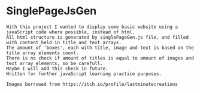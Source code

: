 # SinglePageJsGen

    With this project I wanted to display some basic website using a javaScript code where possible, instead of html. 
    All html structure is generated by singlePageGen.js file, and filled with content held in title and text arrays.
    The amount of 'boxes', each with title, image and text is based on the title array elements count.
    There is no check if amount of titles is equal to amount of images and text array elements, so be carefull.
    Maybe I will add this check in future.
    Written for further javaScript learning practice purposes.

    Images borrowed from https://itch.io/profile/lastminutecreations 